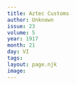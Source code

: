 ```yaml
---
title: Aztec Customs
author: Unknown
issue: 23
volume: 5
year: 1917
month: 21
day: VI
tags:
layout: page.njk
image:
---
```





